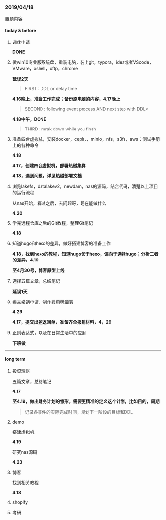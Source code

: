 ### 2019/04/18

置顶内容

#### today & before

1. 调休申请

   **DONE**

2. 做win10专业版系统盘，重装电脑，装上git，typora，idea或者VScode，VMware，xshell，xftp，chrome

   **延误2天**  

   >  FIRST : DDL or delay time

   **4.16晚上，准备工作完成；备份原电脑的内容，4.17晚上**

   > SECOND : following event process AND next step with DDL> 

   **4.18中午，DONE**  

   >  THIRD : mrak down while you finsh

3. 准备四台虚拟机，安装docker，ceph，，minio，nfs，s3fs，aws；测试手册上的各种命令

   **4.18**

   **4.17，创建四台虚拟机，部署热磁集群**

   **4.18，遇到问题，详见热磁部署文档**

4. 浏览lakefs，datalakev2，newdam，nas的源码，结合代码，清楚以上项目的运行流程

   从nas开始，看过之后，去问超哥，现在能做什么

   **4.20**

5. 学完远程仓库之后的Git教程，整理Git笔记

   **4.18**

6. 知道hugo和hexo的差异，做好搭建博客的准备工作

   **4.18，找到hexo的教程，知道hugo优于hexo，偏向于选择hugo；分析二者的差异，4.19**

   **至4月30号，博客原型上线**

7. 选择五篇文章，总结笔记

   **延误1天**

8. 提交报销申请，制作费用明细表

   **4.29**

   **4.17，提交出差返回单，准备齐全报销材料，4，29**

9. 正则表达式，以及在日常生活中的应用

   **下班做**

------

#### long term 

1. 投资理财

   五篇文章，总结笔记

   **4.17**

   **至4.19，做出财务计划的雏形。需要更精准的定义这个计划，比如目的，周期**

   > 记录各事件的实际完成时间，规划下一阶段的目标和DDL

2. demo

   搭建虚拟机

   **4.19**

   研究nas源码

   **4.23**

3. 博客

   找到相关教程

   **4.18**

4. shopify

5. 考研

